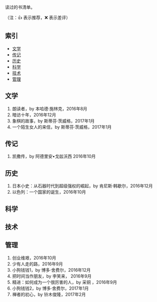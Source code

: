 读过的书清单。

（注：:+1: 表示推荐，:x: 表示差评）

## 索引

- [文学](#文学)
- [传记](#传记)
- [历史](#历史)
- [科学](#科学)
- [技术](#技术)
- [管理](#管理)

## 文学

1. 朗读者，by 本哈德·施林克，2016年8月
1. 暗访十年，2016年12月
1. 象棋的故事，by 斯蒂芬·茨威格，2017年1月
1. 一个陌生女人的来信，by 斯蒂芬·茨威格，2017年1月


## 传记

1. 凯撒传，by 阿德里安•戈兹沃西 2016年10月


## 历史

1. 日本小史：从石器时代到超级强权的崛起，by 肯尼斯·韩歇尔，2016年12月
1. 以色列：一个国家的诞生，2016年10月



## 科学



## 技术



## 管理
1. 创业维艰，2016年10月
1. 少有人走的路，2016年9月
1. 小狗钱钱1，by 博多·舍费尔，2016年12月
1. 把时间当作朋友，by 李笑来， 2016年9月
1. 精进：如何成为一个很厉害的人，by 采铜 ，2016年9月
1. 小狗钱钱2，by 博多·舍费尔，2017年1月
1. 禅者的初心，by 铃木俊隆，2017年2月